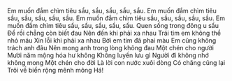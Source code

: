 Em muốn đắm chìm tiêu sầu, sầu, sầu, sầu, sầu.
Em muốn đắm chìm tiêu sầu, sầu, sầu, sầu, sầu.
Em muốn đắm chìm tiêu sầu, sầu, sầu, sầu, sầu.
Em muốn đắm chìm tiêu sầu, sầu, sầu, sầu, sầu.
Quen sống trong đông u sầu
Để rồi chẳng còn biết đau
Nên đến khi phải xa nhau
Trái tim em không thể nhỏ máu
Xin lỗi khi phải xa nhau
Bởi em tim đã phai màu
Em cũng không trách anh đâu
Nên mong anh trong lòng không đau
Một chén cho người
Mười năm mộng hóa hư không
Không luyến lưu gì
Người đi không nhớ không mong
Một chén cho đời
Là lời con nước xuôi dòng
Có chăng cũng lại
Trôi về biển rộng mênh mông
Há!